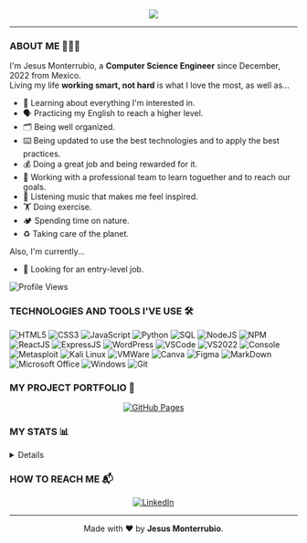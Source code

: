 <div align="center">
  <img src="https://readme-typing-svg.herokuapp.com?font=Comfortaa&color=%23DAA520&size=30&center=true&vCenter=true&width=450&lines=Hi+There!+%F0%9F%91%8B;I'm+Jesus+Monterrubio+%F0%9F%98%8E;A+Computer+Science+Engineer+%F0%9F%92%BB;Nice+To+Meet+You!+%F0%9F%99%8C">
  <br>
  
  ---
</div>

### ABOUT ME 👨🏽‍💻 

I'm Jesus Monterrubio, a **Computer Science Engineer** since December, 2022 from Mexico.
<br>
Living my life **working smart, not hard** is what I love the most, as well as...

- 🧠 Learning about everything I'm interested in.
- 🗣 Practicing my English to reach a higher level.
- 🗂️ Being well organized. 
- ⌨️ Being updated to use the best technologies and to apply the best practices.
- 💰 Doing a great job and being rewarded for it.
- 👥 Working with a professional team to learn toguether and to reach our goals.
- 🎷 Listening music that makes me feel inspired.
- 🏋️ Doing exercise.
- 🏕️ Spending time on nature.
- ♻️ Taking care of the planet.

Also, I'm currently...

- 🔭 Looking for an entry-level job.

![Profile Views](https://komarev.com/ghpvc/?username=v-crypt)

### TECHNOLOGIES AND TOOLS I'VE USE 🛠

![HTML5](https://img.icons8.com/color/30/html-5.png)
![CSS3](https://img.icons8.com/color/30/css3.png)
![JavaScript](https://img.icons8.com/color/30/javascript.png)
![Python](https://img.icons8.com/color/30/python.png)
![SQL](https://img.icons8.com/color/30/sql.png)
![NodeJS](https://img.icons8.com/color/30/nodejs.png)
![NPM](https://img.icons8.com/color/30/npm.png)
![ReactJS](https://img.icons8.com/color/30/react-native.png)
![ExpressJS](https://img.icons8.com/color/30/express-js.png)
![WordPress](https://img.icons8.com/color/30/wordpress.png)
![VSCode](https://img.icons8.com/color/30/visual-studio-code-2019.png)
![VS2022](https://img.icons8.com/color/30/visual-studio.png)
![Console](https://img.icons8.com/color/30/console.png)
![Metasploit](https://img.icons8.com/color/30/metasploit.png)
![Kali Linux](https://img.icons8.com/color/30/kali-linux.png)
![VMWare](https://img.icons8.com/color/30/vmware.png)
![Canva](https://img.icons8.com/color/30/canva.png)
![Figma](https://img.icons8.com/color/30/figma.png)
![MarkDown](https://img.icons8.com/color/30/markdown.png)
![Microsoft Office](https://img.icons8.com/color/30/microsoft.png)
![Windows](https://img.icons8.com/color/30/windows-10.png)
![Git](https://img.icons8.com/color/30/git.png)

### MY PROJECT PORTFOLIO 💼

<div align="center">
  <a href="https://V-Crypt.github.io"><img src="https://img.shields.io/badge/-GitHub_Pages-444444?style=flat-square&logo=GitHub&logoColor=white" alt="GitHub Pages"></a>
</div>

### MY STATS 📊

<details>
<table align="center" style="text-align:center">
<tr>
<th> ⚡ Wakatime </th>
</tr>
<tr>
<td>

[![V-Crypt's wakatime stats](https://github-readme-stats.vercel.app/api/wakatime?username=V_Crypt&theme=tokyonight&layout=compact&custom_title=Jesús+Monterrubio's+Wakatime+Stats)](https://github.com/V_Crypt/github-readme-stats)
</td>
</tr>
</table>
</details>

### HOW TO REACH ME 📬

<div align="center">
  <a href="https://www.linkedin.com/in/jsmonterrubio/"><img src="https://img.shields.io/badge/-LinkedIn-0e76a8?style=flat-square&logo=Linkedin&logoColor=white" alt="LinkedIn"></a>
  <br>
  
  ---  
  Made with ❤️ by **Jesus Monterrubio**.
</div>
